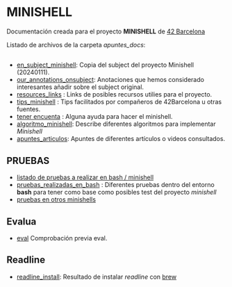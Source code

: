 # MINISHELL

Documentación creada para el proyecto **MINISHELL** de [42 Barcelona](https://www.42barcelona.com/)

Listado de archivos de la carpeta *apuntes_docs*:

## 

- [en_subject_minishell](apuntes_docs/1_en_subject_minishell.md): Copia del subject del proyecto Minishell (20240111).
- [our_annotations_onsubject](apuntes_docs/2_our_annotations_onsubject.md ): Anotaciones que hemos considerado interesantes añadir sobre el subject original.
- [resources_links](apuntes_docs/3_resources_links.md) : Links de posibles recursos utilies para el proyecto.
- [tips_minishell](apuntes_docs/4_tips_minishell.md) : Tips facilitados por compañeros de 42Barcelona u otras fuentes.
- [tener encuenta](apuntes_docs/5_tener_encuenta.md) : Alguna ayuda para hacer el minishell.
- [algoritmo_minishell](apuntes_docs/6_algoritmo_minishell.md): Describe diferentes algoritmos para implementar *Minishell*
- [apuntes_articulos](apuntes_docs/7_apuntes_articulos.md): Apuntes de diferentes artículos o videos consultados.

## PRUEBAS

- [listado de pruebas a realizar en bash / minishell](8_lista_puebas_hacer_minishell_bash.c)
- [pruebas_realizadas_en_bash](apuntes_docs/9_pruebas_realizadas_en_bash.md) : Diferentes pruebas dentro del entorno **bash** para tener como base como posibles test del proyecto *minishell*
- [pruebas en otros minishells](apuntes_docs/10_pruebas_dudas_otros_minis.md)

## Evalua

- [eval](apuntes_docs/240116_evaluator_instructions.md) Comprobación previa eval.

## Readline

- [readline_install](apuntes_docs/readline_install.md): Resultado de instalar *readline* con [brew](https://brew.sh/)
